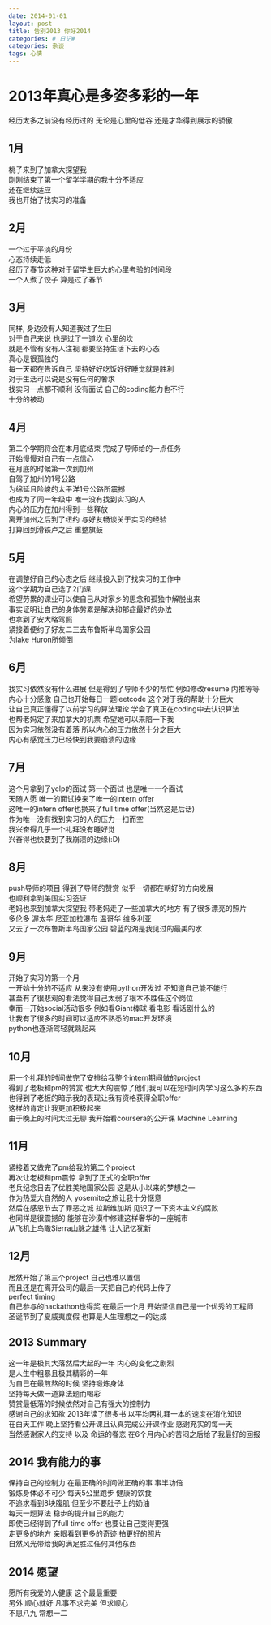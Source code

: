 ```yaml
---
date: 2014-01-01
layout: post
title: 告别2013 你好2014
categories: # 日记#
categories: 杂谈
tags: 心情
---
```


# 2013年真心是多姿多彩的一年 
经历太多之前没有经历过的 无论是心里的低谷 还是才华得到展示的骄傲

<!--more-->


## 1月
桃子来到了加拿大探望我   
刚刚结束了第一个留学学期的我十分不适应   
还在继续适应   
我也开始了找实习的准备    



## 2月
一个过于平淡的月份   
心态持续走低   
经历了春节这种对于留学生巨大的心里考验的时间段   
一个人煮了饺子 算是过了春节   



## 3月
同样, 身边没有人知道我过了生日   
对于自己来说 也是过了一道坎 心里的坎    
就是不管有没有人注视 都要坚持生活下去的心态   
真心是很孤独的    
每一天都在告诉自己 坚持好好吃饭好好睡觉就是胜利     
对于生活可以说是没有任何的奢求    
找实习一点都不顺利 没有面试 自己的coding能力也不行   
十分的被动    



## 4月
第二个学期将会在本月底结束 完成了导师给的一点任务     
开始慢慢对自己有一点信心    
在月底的时候第一次到加州   
自驾了加州的1号公路    
为绵延且险峻的太平洋1号公路所震撼   
也成为了同一年级中 唯一没有找到实习的人   
内心的压力在加州得到一些释放   
离开加州之后到了纽约 与好友畅谈关于实习的经验     
打算回到滑铁卢之后 重整旗鼓   



## 5月
在调整好自己的心态之后 继续投入到了找实习的工作中    
这个学期为自己选了2门课    
希望劳累的课业可以使自己从对家乡的思念和孤独中解脱出来   
事实证明让自己的身体劳累是解决抑郁症最好的办法   
也拿到了安大略驾照   
紧接着便约了好友二三去布鲁斯半岛国家公园   
为lake Huron所倾倒   



## 6月
找实习依然没有什么进展 但是得到了导师不少的帮忙 例如修改resume 内推等等    
内心十分感激 自己也开始每日一题leetcode 这个对于我的帮助十分巨大   
让自己真正懂得了以前学习的算法理论 学会了真正在coding中去认识算法   
也帮老妈定了来加拿大的机票 希望她可以来陪一下我    
因为实习依然没有着落 所以内心的压力依然十分之巨大    
内心有感觉压力已经快到我要崩溃的边缘   



## 7月
这个月拿到了yelp的面试 第一个面试 也是唯一一个面试    
天随人愿 唯一的面试换来了唯一的intern offer    
这唯一的intern offer也换来了full time offer(当然这是后话)    
作为唯一没有找到实习的人的压力一扫而空    
我兴奋得几乎一个礼拜没有睡好觉   
兴奋得也快要到了我崩溃的边缘(:D)    



## 8月
push导师的项目 得到了导师的赞赏 似乎一切都在朝好的方向发展    
也顺利拿到美国实习签证   
老妈也来到加拿大探望我 带老妈走了一些加拿大的地方 有了很多漂亮的照片    
多伦多 渥太华 尼亚加拉瀑布 温哥华 维多利亚    
又去了一次布鲁斯半岛国家公园 碧蓝的湖是我见过的最美的水   



## 9月
开始了实习的第一个月    
一开始十分的不适应 从来没有使用python开发过 不知道自己能不能行     
甚至有了很悲观的看法觉得自己太弱了根本不胜任这个岗位    
幸而一开始social活动很多 例如看Giant棒球 看电影 看话剧什么的    
让我有了很多的时间可以适应不熟悉的mac开发环境    
python也逐渐驾轻就熟起来    



## 10月
用一个礼拜的时间做完了安排给我整个intern期间做的project   
得到了老板和pm的赞赏 也大大的震惊了他们我可以在短时间内学习这么多的东西    
也得到了老板的暗示我的表现让我有资格获得全职offer    
这样的肯定让我更加积极起来    
由于晚上的时间太过无聊 我开始看coursera的公开课 Machine Learning    



## 11月
紧接着又做完了pm给我的第二个project   
再次让老板和pm震惊 拿到了正式的全职offer   
老兵纪念日去了优胜美地国家公园 这是从小以来的梦想之一    
作为热爱大自然的人 yosemite之旅让我十分惬意   
然后在感恩节去了罪恶之城 拉斯维加斯 见识了一下资本主义的腐败    
也同样是很震撼的 能够在沙漠中修建这样奢华的一座城市   
从飞机上鸟瞰Sierra山脉之雄伟 让人记忆犹新   



## 12月
居然开始了第三个project 自己也难以置信    
而且还是在离开公司的最后一天把自己的代码上传了    
perfect timing   
自己参与的hackathon也得奖 在最后一个月 开始坚信自己是一个优秀的工程师   
圣诞节到了夏威夷度假 也算是人生理想之一的达成   



## 2013 Summary
这一年是极其大落然后大起的一年 内心的变化之剧烈    
是人生中粗暴且极其精彩的一年   
为自己在最煎熬的时候 坚持锻炼身体    
坚持每天做一道算法题而喝彩    
赞赏最低落的时候依然对自己有强大的控制力    
感谢自己的求知欲 2013年读了很多书 以平均两礼拜一本的速度在消化知识   
在白天工作 晚上坚持看公开课且认真完成公开课作业 感谢充实的每一天   
当然感谢家人的支持 以及 命运的眷恋 在6个月内心的苦闷之后给了我最好的回报   



## 2014 我有能力的事
保持自己的控制力 在最正确的时间做正确的事 事半功倍   
锻炼身体必不可少 每天5公里跑步 健康的饮食    
不追求看到8块腹肌 但至少不要肚子上的奶油   
每天一题算法 稳步的提升自己的能力    
即使已经得到了full time offer 也要让自己变得更强   
走更多的地方 亲眼看到更多的奇迹 拍更好的照片    
自然风光带给我的满足胜过任何其他东西   



## 2014 愿望
愿所有我爱的人健康 这个最最重要   
另外 顺心就好 凡事不求完美 但求顺心   
不思八九 常想一二   
